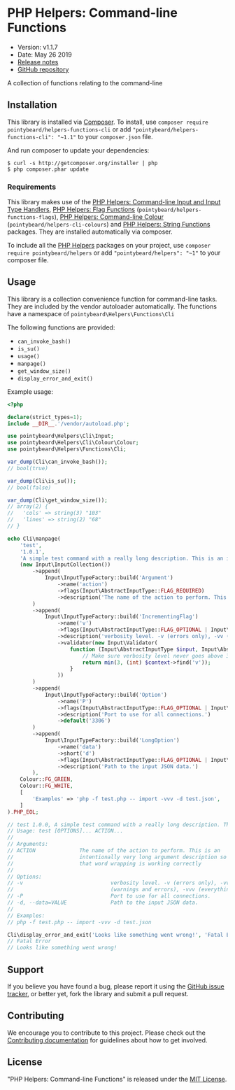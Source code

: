 # PHP Helpers: Command-line Functions

-   Version: v1.1.7
-   Date: May 26 2019
-   [Release notes](https://github.com/pointybeard/helpers-functions-cli/blob/master/CHANGELOG.md)
-   [GitHub repository](https://github.com/pointybeard/helpers-functions-cli)

A collection of functions relating to the command-line

## Installation

This library is installed via [Composer](http://getcomposer.org/). To install, use `composer require pointybeard/helpers-functions-cli` or add `"pointybeard/helpers-functions-cli": "~1.1"` to your `composer.json` file.

And run composer to update your dependencies:

    $ curl -s http://getcomposer.org/installer | php
    $ php composer.phar update

### Requirements

This library makes use of the [PHP Helpers: Command-line Input and Input Type Handlers](https://github.com/pointybeard/helpers-cli-input), [PHP Helpers: Flag Functions](https://github.com/pointybeard/helpers-functions-flags) (`pointybeard/helpers-functions-flags`), [PHP Helpers: Command-line Colour](https://github.com/pointybeard/helpers-cli-colours) (`pointybeard/helpers-cli-colours`) and [PHP Helpers: String Functions](https://github.com/pointybeard/helpers-functions-strings) packages. They are installed automatically via composer.

To include all the [PHP Helpers](https://github.com/pointybeard/helpers) packages on your project, use `composer require pointybeard/helpers` or add `"pointybeard/helpers": "~1"` to your composer file.

## Usage

This library is a collection convenience function for command-line tasks. They are included by the vendor autoloader automatically. The functions have a namespace of `pointybeard\Helpers\Functions\Cli`

The following functions are provided:

-   `can_invoke_bash()`
-   `is_su()`
-   `usage()`
-   `manpage()`
-   `get_window_size()`
-   `display_error_and_exit()`

Example usage:

```php
<?php

declare(strict_types=1);
include __DIR__.'/vendor/autoload.php';

use pointybeard\Helpers\Cli\Input;
use pointybeard\Helpers\Cli\Colour\Colour;
use pointybeard\Helpers\Functions\Cli;

var_dump(Cli\can_invoke_bash());
// bool(true)

var_dump(Cli\is_su());
// bool(false)

var_dump(Cli\get_window_size());
// array(2) {
//   'cols' => string(3) "103"
//   'lines' => string(2) "68"
// }

echo Cli\manpage(
    'test',
    '1.0.1',
    'A simple test command with a really long description. This is an intentionally very long argument description so we can check that word wrapping is working correctly. It should wrap to the window',
    (new Input\InputCollection())
        ->append(
            Input\InputTypeFactory::build('Argument')
                ->name('action')
                ->flags(Input\AbstractInputType::FLAG_REQUIRED)
                ->description('The name of the action to perform. This is an intentionally very long argument description so we can check that word wrapping is working correctly')
        )
        ->append(
            Input\InputTypeFactory::build('IncrementingFlag')
                ->name('v')
                ->flags(Input\AbstractInputType::FLAG_OPTIONAL | Input\AbstractInputType::FLAG_TYPE_INCREMENTING)
                ->description('verbosity level. -v (errors only), -vv (warnings and errors), -vvv (everything).')
                ->validator(new Input\Validator(
                    function (Input\AbstractInputType $input, Input\AbstractInputHandler $context) {
                        // Make sure verbosity level never goes above 3
                        return min(3, (int) $context->find('v'));
                    }
                ))
        )
        ->append(
            Input\InputTypeFactory::build('Option')
                ->name('P')
                ->flags(Input\AbstractInputType::FLAG_OPTIONAL | Input\AbstractInputType::FLAG_VALUE_OPTIONAL)
                ->description('Port to use for all connections.')
                ->default('3306')
        )
        ->append(
            Input\InputTypeFactory::build('LongOption')
                ->name('data')
                ->short('d')
                ->flags(Input\AbstractInputType::FLAG_OPTIONAL | Input\AbstractInputType::FLAG_VALUE_REQUIRED)
                ->description('Path to the input JSON data.')
        ),
    Colour::FG_GREEN,
    Colour::FG_WHITE,
    [
        'Examples' => 'php -f test.php -- import -vvv -d test.json',
    ]
).PHP_EOL;

// test 1.0.0, A simple test command with a really long description. This is an intentionally very long argument description so we can check that word wrapping is working correctly. It should wrap to the window
// Usage: test [OPTIONS]... ACTION...
//
// Arguments:
// ACTION              The name of the action to perform. This is an
//                     intentionally very long argument description so we can check
//                     that word wrapping is working correctly
//
// Options:
// -v                            verbosity level. -v (errors only), -vv
//                               (warnings and errors), -vvv (everything).
// -P                            Port to use for all connections.
// -d, --data=VALUE              Path to the input JSON data.
//
// Examples:
// php -f test.php -- import -vvv -d test.json

Cli\display_error_and_exit('Looks like something went wrong!', 'Fatal Error');
// Fatal Error
// Looks like something went wrong!

```

## Support

If you believe you have found a bug, please report it using the [GitHub issue tracker](https://github.com/pointybeard/helpers-functions-cli/issues),
or better yet, fork the library and submit a pull request.

## Contributing

We encourage you to contribute to this project. Please check out the [Contributing documentation](https://github.com/pointybeard/helpers-functions-cli/blob/master/CONTRIBUTING.md) for guidelines about how to get involved.

## License

"PHP Helpers: Command-line Functions" is released under the [MIT License](http://www.opensource.org/licenses/MIT).
